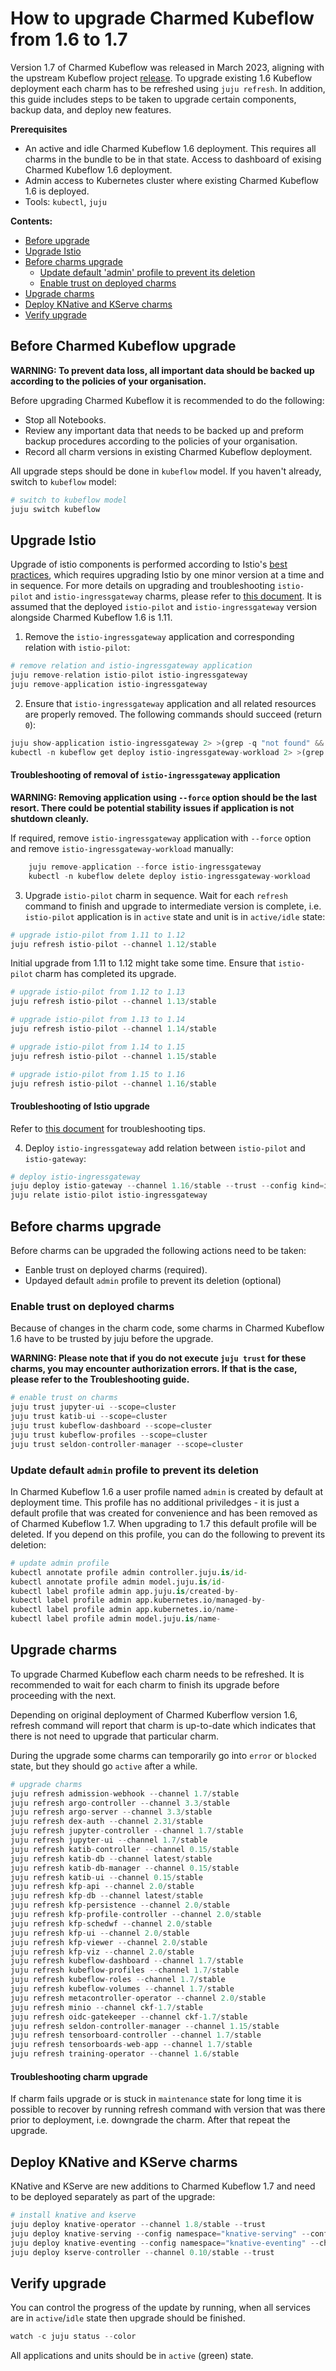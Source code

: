 
# How to upgrade Charmed Kubeflow from 1.6 to 1.7

Version 1.7 of Charmed Kubeflow was released in March 2023, aligning with the upstream Kubeflow project [release](https://github.com/kubeflow/manifests/releases/tag/v1.7.0).
To upgrade existing 1.6 Kubeflow deployment each charm has to be refreshed using `juju refresh`. In addition, this guide includes steps to be taken to upgrade certain components, backup data, and deploy new features.

**Prerequisites**

- An active and idle Charmed Kubeflow 1.6 deployment. This requires all charms in the bundle to be in that state.
Access to dashboard of exising Charmed Kubeflow 1.6 deployment.
- Admin access to Kubernetes cluster where existing Charmed Kubeflow 1.6 is deployed.
- Tools: `kubectl`, `juju`

**Contents:**

- [Before upgrade](#before-charmed-kubeflow-upgrade)
- [Upgrade Istio](#upgrade-istio)
- [Before charms upgrade](#before-charms-upgrade)
  - [Update default 'admin' profile to prevent its deletion](#update-default-admin-profile-to-prevent-its-deletion)
  - [Enable trust on deployed charms](#enable-trust-on-deployed-charms)
- [Upgrade charms](#upgrade-charms)
- [Deploy KNative and KServe charms](#deploy-knative-and-kserve-charms)
- [Verify upgrade](#verify-upgrade)


## Before Charmed Kubeflow upgrade

**WARNING: To prevent data loss, all important data should be backed up according to the policies of your organisation.**

Before upgrading Charmed Kubeflow it is recommended to do the following:

- Stop all Notebooks.
- Review any important data that needs to be backed up and preform backup procedures according to the policies of your organisation.
- Record all charm versions in existing Charmed Kubeflow deployment.

All upgrade steps should be done in `kubeflow` model. If you haven't already, switch to `kubeflow` model:



```python
# switch to kubeflow model
juju switch kubeflow
```

## Upgrade Istio

Upgrade of istio components is performed according to Istio's [best practices](https://istio.io/latest/docs/setup/upgrade/), which requires upgrading Istio by one minor version at a time and in sequence. For more details on upgrading and troubleshooting `istio-pilot` and `istio-ingressgateway` charms, please refer to [this document](https://github.com/canonical/istio-operators/blob/main/charms/istio-pilot/README.md). It is assumed that the deployed `istio-pilot` and `istio-ingressgateway` version alongside Charmed Kubeflow 1.6 is 1.11.

1. Remove the `istio-ingressgateway` application and corresponding relation with `istio-pilot`:


```python
# remove relation and istio-ingressgateway application
juju remove-relation istio-pilot istio-ingressgateway
juju remove-application istio-ingressgateway
```

2. Ensure that `istio-ingressgateway` application and all related resources are properly removed. The following commands should succeed (return `0`):


```python
juju show-application istio-ingressgateway 2> >(grep -q "not found" && echo $?)
kubectl -n kubeflow get deploy istio-ingressgateway-workload 2> >(grep -q "NotFound" && echo $?)
```

<!-- This should be placed in [detail] section on Discourse -->
#### Troubleshooting of removal of `istio-ingressgateway` application

**WARNING: Removing application using `--force` option should be the last resort. There could be potential stability issues if application is not shutdown cleanly.**

If required, remove `istio-ingressgateway` application with `--force` option and remove `istio-ingressgateway-workload` manually:


```python
    juju remove-application --force istio-ingressgateway
    kubectl -n kubeflow delete deploy istio-ingressgateway-workload
```

3. Upgrade `istio-pilot` charm in sequence. Wait for each `refresh` command to finish and upgrade to intermediate version is complete, i.e. `istio-pilot` application is in `active` state and unit is in `active/idle` state:


```python
# upgrade istio-pilot from 1.11 to 1.12
juju refresh istio-pilot --channel 1.12/stable
```

Initial upgrade from 1.11 to 1.12 might take some time. Ensure that `istio-pilot` charm has completed its upgrade.


```python
# upgrade istio-pilot from 1.12 to 1.13
juju refresh istio-pilot --channel 1.13/stable
```


```python
# upgrade istio-pilot from 1.13 to 1.14
juju refresh istio-pilot --channel 1.14/stable
```


```python
# upgrade istio-pilot from 1.14 to 1.15
juju refresh istio-pilot --channel 1.15/stable
```


```python
# upgrade istio-pilot from 1.15 to 1.16
juju refresh istio-pilot --channel 1.16/stable
```

<!-- This should be placed in [detail] section on Discourse -->
#### Troubleshooting of Istio upgrade

Refer to [this document](https://github.com/canonical/istio-operators/blob/main/charms/istio-pilot/README.md) for troubleshooting tips.

4. Deploy `istio-ingressgateway` add relation between `istio-pilot` and `istio-gateway`:


```python
# deploy istio-ingressgateway
juju deploy istio-gateway --channel 1.16/stable --trust --config kind=ingress istio-ingressgateway
juju relate istio-pilot istio-ingressgateway
```

## Before charms upgrade

Before charms can be upgraded the following actions need to be taken:
- Eanble trust on deployed charms (required).
- Updayed default `admin` profile to prevent its deletion (optional)

### Enable trust on deployed charms

Because of changes in the charm code, some charms in Charmed Kubeflow 1.6 have to be trusted by juju before the upgrade.

**WARNING: Please note that if you do not execute `juju trust` for these charms, you may encounter authorization errors. If that is the case, please refer to the Troubleshooting guide.**


```python
# enable trust on charms
juju trust jupyter-ui --scope=cluster
juju trust katib-ui --scope=cluster
juju trust kubeflow-dashboard --scope=cluster
juju trust kubeflow-profiles --scope=cluster
juju trust seldon-controller-manager --scope=cluster
```

### Update default `admin` profile to prevent its deletion

In Charmed Kubeflow 1.6 a user profile named `admin` is created by default at deployment time.  This profile has no additional priviledges - it is just a default profile that was created for convenience and has been removed as of Charmed Kubeflow 1.7.  When upgrading to 1.7 this default profile will be deleted.  If you depend on this profile, you can do the following to prevent its deletion:


```python
# update admin profile
kubectl annotate profile admin controller.juju.is/id-
kubectl annotate profile admin model.juju.is/id-
kubectl label profile admin app.juju.is/created-by-
kubectl label profile admin app.kubernetes.io/managed-by-
kubectl label profile admin app.kubernetes.io/name-
kubectl label profile admin model.juju.is/name-
```

## Upgrade charms

To upgrade Charmed Kubeflow each charm needs to be refreshed. It is recommended to wait for each charm to finish its upgrade before proceeding with the next.

Depending on original deployment of Charmed Kuberflow version 1.6, refresh command will report that charm is up-to-date which indicates that there is not need to upgrade that particular charm.

During the upgrade some charms can temporarily  go into `error` or `blocked` state, but they should go `active` after a while.



```python
# upgrade charms
juju refresh admission-webhook --channel 1.7/stable
juju refresh argo-controller --channel 3.3/stable
juju refresh argo-server --channel 3.3/stable
juju refresh dex-auth --channel 2.31/stable
juju refresh jupyter-controller --channel 1.7/stable
juju refresh jupyter-ui --channel 1.7/stable
juju refresh katib-controller --channel 0.15/stable
juju refresh katib-db --channel latest/stable
juju refresh katib-db-manager --channel 0.15/stable
juju refresh katib-ui --channel 0.15/stable
juju refresh kfp-api --channel 2.0/stable
juju refresh kfp-db --channel latest/stable
juju refresh kfp-persistence --channel 2.0/stable
juju refresh kfp-profile-controller --channel 2.0/stable
juju refresh kfp-schedwf --channel 2.0/stable
juju refresh kfp-ui --channel 2.0/stable
juju refresh kfp-viewer --channel 2.0/stable
juju refresh kfp-viz --channel 2.0/stable
juju refresh kubeflow-dashboard --channel 1.7/stable
juju refresh kubeflow-profiles --channel 1.7/stable
juju refresh kubeflow-roles --channel 1.7/stable
juju refresh kubeflow-volumes --channel 1.7/stable
juju refresh metacontroller-operator --channel 2.0/stable
juju refresh minio --channel ckf-1.7/stable
juju refresh oidc-gatekeeper --channel ckf-1.7/stable
juju refresh seldon-controller-manager --channel 1.15/stable
juju refresh tensorboard-controller --channel 1.7/stable
juju refresh tensorboards-web-app --channel 1.7/stable
juju refresh training-operator --channel 1.6/stable
```

<!-- This should be placed in [detail] section on Discourse -->
#### Troubleshooting charm upgrade

If charm fails upgrade or is stuck in `maintenance` state for long time it is possible to recover by running refresh command with version that was there prior to deployment, i.e. downgrade the charm. After that repeat the upgrade.

## Deploy KNative and KServe charms

KNative and KServe are new additions to Charmed Kubeflow 1.7 and need to be deployed separately as part of the upgrade:


```python
# install knative and kserve
juju deploy knative-operator --channel 1.8/stable --trust
juju deploy knative-serving --config namespace="knative-serving" --config istio.gateway.namespace=kubeflow --config istio.gateway.name=kubeflow-gateway --channel 1.8/stable --trust
juju deploy knative-eventing --config namespace="knative-eventing" --channel 1.8/stable --trust
juju deploy kserve-controller --channel 0.10/stable --trust
```

## Verify upgrade

You can control the progress of the update by running, when all services are in `active`/`idle` state then upgrade should be finished.


```python
watch -c juju status --color
```

All applications and units should be in `active` (green) state.
